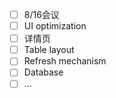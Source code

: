 * [ ] 8/16会议
* [ ] UI optimization
* [ ] 详情页
* [ ] Table layout
* [ ] Refresh mechanism
* [ ] Database
* [ ] ...
